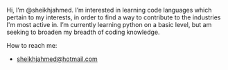 Hi, I’m @sheikhjahmed.
I’m interested in learning code languages which pertain to my interests, in order to find a way to contribute to the industries I'm most active in.
I’m currently learning python on a basic level, but am seeking to broaden my breadth of coding knowledge.

How to reach me:
 - sheikhjahmed@hotmail.com

<!---
sheikhjahmed/sheikhjahmed is a ✨ special ✨ repository because its `README.md` (this file) appears on your GitHub profile.
You can click the Preview link to take a look at your changes.
--->
